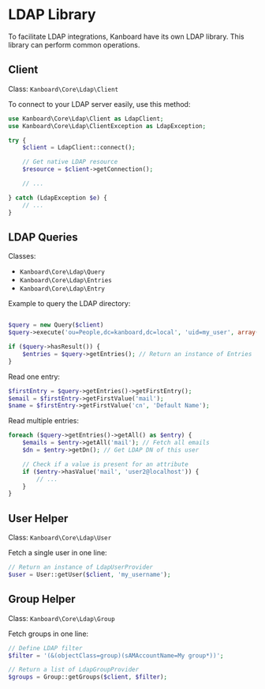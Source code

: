 LDAP Library
============

To facilitate LDAP integrations, Kanboard have its own LDAP library.
This library can perform common operations.

Client
------

Class: `Kanboard\Core\Ldap\Client`

To connect to your LDAP server easily, use this method:

```php
use Kanboard\Core\Ldap\Client as LdapClient;
use Kanboard\Core\Ldap\ClientException as LdapException;

try {
    $client = LdapClient::connect();

    // Get native LDAP resource
    $resource = $client->getConnection();

    // ...

} catch (LdapException $e) {
    // ...
}
```

LDAP Queries
------------

Classes:

- `Kanboard\Core\Ldap\Query`
- `Kanboard\Core\Ldap\Entries`
- `Kanboard\Core\Ldap\Entry`

Example to query the LDAP directory:

```php

$query = new Query($client)
$query->execute('ou=People,dc=kanboard,dc=local', 'uid=my_user', array('cn', 'mail'));

if ($query->hasResult()) {
    $entries = $query->getEntries(); // Return an instance of Entries
}
```

Read one entry:

```php
$firstEntry = $query->getEntries()->getFirstEntry();
$email = $firstEntry->getFirstValue('mail');
$name = $firstEntry->getFirstValue('cn', 'Default Name');
```

Read multiple entries:

```php
foreach ($query->getEntries()->getAll() as $entry) {
    $emails = $entry->getAll('mail'); // Fetch all emails
    $dn = $entry->getDn(); // Get LDAP DN of this user

    // Check if a value is present for an attribute
    if ($entry->hasValue('mail', 'user2@localhost')) {
        // ...
    }
}
```

User Helper
-----------

Class: `Kanboard\Core\Ldap\User`

Fetch a single user in one line:

```php
// Return an instance of LdapUserProvider
$user = User::getUser($client, 'my_username');
```

Group Helper
------------

Class: `Kanboard\Core\Ldap\Group`

Fetch groups in one line:

```php
// Define LDAP filter
$filter = '(&(objectClass=group)(sAMAccountName=My group*))';

// Return a list of LdapGroupProvider
$groups = Group::getGroups($client, $filter);
```
